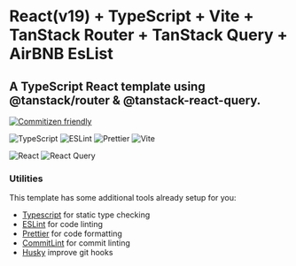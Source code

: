 # React(v19) + TypeScript + Vite + TanStack Router + TanStack Query + AirBNB EsList


## A TypeScript React template using @tanstack/router & @tanstack-react-query. 
 [![Commitizen friendly](https://img.shields.io/badge/commitizen-friendly-brightgreen.svg)](http://commitizen.github.io/cz-cli/) 

 ![TypeScript](https://img.shields.io/badge/TypeScript-3178C6.svg?style=for-the-badge&logo=TypeScript&logoColor=white) ![ESLint](https://img.shields.io/badge/ESLint-4B32C3.svg?style=for-the-badge&logo=ESLint&logoColor=white) ![Prettier](https://img.shields.io/badge/Prettier-F7B93E.svg?style=for-the-badge&logo=Prettier&logoColor=black) ![Vite](https://img.shields.io/badge/vite-%23646CFF.svg?style=for-the-badge&logo=vite&logoColor=white)

 ![React](https://img.shields.io/badge/React-61DAFB.svg?style=for-the-badge&logo=React&logoColor=black) ![React Query](https://img.shields.io/badge/React%20Query-FF4154.svg?style=for-the-badge&logo=React-Query&logoColor=white)


### Utilities
This template has some additional tools already setup for you:

- [Typescript](https://www.typescriptlang.org/) for static type checking
- [ESLint](https://eslint.org/) for code linting
- [Prettier](https://prettier.io) for code formatting
- [CommitLint](https://commitlint.js.org/#/) for commit linting
- [Husky](https://github.com/typicode/husky) improve git hooks